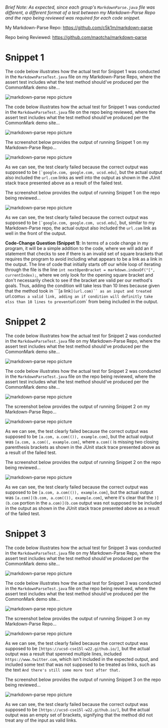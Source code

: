 *Brief Note: As expected, since each group's `MarkdownParse.java` file was different, a different format of a test between my Markdown-Parse Repo and the repo being reviewed was required for each code snippet.*

My Markdown-Parse Repo: https://github.com/c5k1m/markdown-parse

Repo being Reviewed: https://github.com/maotcha/markdown-parse

# Snippet 1

The code below illustrates how the actual test for Snippet 1 was conducted in the `MarkdownParseTest.java` file on my Markdown-Parse Repo, where the assert test includes what the test method should've produced per the CommonMark demo site...

![markdown-parse repo picture](https://user-images.githubusercontent.com/81746604/157922566-66e309b1-444c-4671-bf9a-fadf21d64d34.png)


The code below illustrates how the actual test for Snippet 1 was conducted in the `MarkdownParseTest.java` file on the repo being reviewed, where the assert test includes what the test method should've produced per the CommonMark demo site...

![markdown-parse repo picture](https://user-images.githubusercontent.com/81746604/157933989-a4d9855f-5f7d-433c-ace1-3086ed1ffdce.png)


The screenshot below provides the output of running Snippet 1 on my Markdown-Parse Repo...

![markdown-parse repo picture](https://user-images.githubusercontent.com/81746604/157915930-872700f0-6f49-4d0e-9716-5fd40089b5d1.png)

As we can see, the test clearly failed because the correct output was supposed to be ``[`google.com, google.com, ucsd.edu]``, but the actual output also included the `url.com` links as well into the output as shown in the JUnit stack trace presented above as a result of the failed test.


The screenshot below provides the output of running Snippet 1 on the repo being reviewed...

![markdown-parse repo picture](https://user-images.githubusercontent.com/81746604/157933887-243798bb-d69f-4fe9-aabe-bdb9b0949d95.png)

As we can see, the test clearly failed because the correct output was supposed to be ``[`google.com, google.com, ucsd.edu]``, but, similar to my Markdown-Parse repo, the actual output also included the `url.com` link as well in the front of the output.

**Code-Change Question (Snippet 1)**: In terms of a code change in my program, it will be a simple addition to the code, where we will add an if statement that checks to see if there is an invalid set of square brackets that requires the program to avoid including what appears to be a link as a link in the output. The line of code that initially starts off our while loop of iterating through the file is the line ``int nextOpenBracket = markdown.indexOf("[", currentIndex);``, where we only look for the opening square bracket and don't necessarily check to see if the bracket are valid per our method's goals. Thus, adding the condition will take less than 10 lines because given that the method took in ```[a link`](url.com)`` as an input and treated `url.com` as a valid link, adding an if condition will definitly take elss than 10 lines to prevent `url.com` from being included in the output.


# Snippet 2

The code below illustrates how the actual test for Snippet 2 was conducted in the `MarkdownParseTest.java` file on my Markdown-Parse Repo, where the assert test includes what the test method should've produced per the CommonMark demo site...

![markdown-parse repo picture](https://user-images.githubusercontent.com/81746604/157922706-08e587f3-9548-4988-a553-a93a63e0b020.png)


The code below illustrates how the actual test for Snippet 2 was conducted in the `MarkdownParseTest.java` file on the repo being reviewed, where the assert test includes what the test method should've produced per the CommonMark demo site...

![markdown-parse repo picture](https://user-images.githubusercontent.com/81746604/157929139-49dcfb4f-89eb-499c-8efd-9f54b89483c2.png)

The screenshot below provides the output of running Snippet 2 on my Markdown-Parse Repo...

![markdown-parse repo picture](https://user-images.githubusercontent.com/81746604/157933508-f38be5ee-194d-4482-a25c-bf2dfc419eec.png)

As we can see, the test clearly failed because the correct output was supposed to be `[a.com, a.com(()), example.com]`, but the actual output was `[a.com, a.com((, example.com]`, where `a.com((` is missing two closing parenthesis brackets as shown in the JUnit stack trace presented above as a result of the failed test. 


The screenshot below provides the output of running Snippet 2 on the repo being reviewed...

![markdown-parse repo picture](https://user-images.githubusercontent.com/81746604/157933709-0d0f8415-b102-4f44-aa48-65053d1a15ba.png)

As we can see, the test clearly failed because the correct output was supposed to be `[a.com, a.com(()), example.com]`, but the actual output was `[a.com)](b.com, a.com(()), example.com]`, where it's clear that the `)](b.com` portion in the `a.com)](b.com` output was not supposed to be included in the output as shown in the JUnit stack trace presented above as a result of the failed test. 



# Snippet 3

The code below illustrates how the actual test for Snippet 3 was conducted in the `MarkdownParseTest.java` file on my Markdown-Parse Repo, where the assert test includes what the test method should've produced per the CommonMark demo site...

![markdown-parse repo picture](https://user-images.githubusercontent.com/81746604/157929968-0408e6ba-d640-42f3-a5af-56fe23a50bff.png)


The code below illustrates how the actual test for Snippet 3 was conducted in the `MarkdownParseTest.java` file on the repo being reviewed, where the assert test includes what the test method should've produced per the CommonMark demo site...

![markdown-parse repo picture](https://user-images.githubusercontent.com/81746604/157930272-b977aeca-fe90-4724-a67a-8f6f63b92c55.png)


The screenshot below provides the output of running Snippet 3 on my Markdown-Parse Repo...

![markdown-parse repo picture](https://user-images.githubusercontent.com/81746604/157932392-2026d2aa-6434-4541-b1ab-96b971293a7f.png)

As we can see, the test clearly failed because the correct output was supposed to be `[https://ucsd-cse15l-w22.github.io/]`, but the actual output was a result that spenned multiple lines, included `https://www.twitter.com`, which isn't included in the expected output, and included some text that was not supposed to be treated as links, such as the text `And there's still some more text after that.`


The screenshot below provides the output of running Snippet 3 on the repo being reviewed...

![markdown-parse repo picture](https://user-images.githubusercontent.com/81746604/157933110-76460f34-12d2-4277-80fd-154ba801472c.png)

As we can see, the test clearly failed because the correct output was supposed to be `[https://ucsd-cse15l-w22.github.io/]`, but the actual output was an empty set of brackets, signifying that the method did not treat any of the input as valid links.
